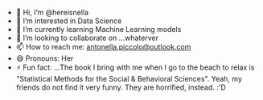 - 👋 Hi, I’m @hereisnella
- 👀 I’m interested in Data Science
- 🌱 I’m currently learning Machine Learning models
- 💞️ I’m looking to collaborate on ...whaterver
- 📫 How to reach me: antonella.piccolo@outlook.com
- 😄 Pronouns: Her
- ⚡ Fun fact: ...The book I bring with me when I go to the beach to relax is "Statistical Methods for the Social & Behavioral Sciences". Yeah, my friends do not find it very funny. They are horrified, instead. :'D

<!---
hereisnella/hereisnella is a ✨ special ✨ repository because its `README.md` (this file) appears on your GitHub profile.
You can click the Preview link to take a look at your changes.
--->
